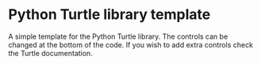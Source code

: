 # Python Turtle library template
A simple template for the Python Turtle library.
The controls can be changed at the bottom of the code.
If you wish to add extra controls check the Turtle documentation.
